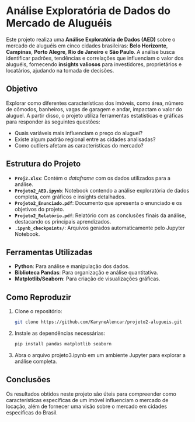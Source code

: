 # Análise Exploratória de Dados do Mercado de Aluguéis

Este projeto realiza uma **Análise Exploratória de Dados (AED)** sobre o mercado de aluguéis em cinco cidades brasileiras: **Belo Horizonte**, **Campinas**, **Porto Alegre**, **Rio de Janeiro** e **São Paulo**. A análise busca identificar padrões, tendências e correlações que influenciam o valor dos aluguéis, fornecendo **insights valiosos** para investidores, proprietários e locatários, ajudando na tomada de decisões.

## Objetivo

Explorar como diferentes características dos imóveis, como área, número de cômodos, banheiros, vagas de garagem e andar, impactam o valor do aluguel. A partir disso, o projeto utiliza ferramentas estatísticas e gráficas para responder às seguintes questões:
- Quais variáveis mais influenciam o preço do aluguel?
- Existe algum padrão regional entre as cidades analisadas?
- Como outliers afetam as características do mercado?

## Estrutura do Projeto

- **`Proj2.xlsx`**: Contém o _dataframe_ com os dados utilizados para a análise.
- **`Projeto2_AED.ipynb`**: Notebook contendo a análise exploratória de dados completa, com gráficos e insights detalhados.
- **`Projeto2_Enunciado.pdf`**: Documento que apresenta o enunciado e os objetivos do projeto.
- **`Projeto2_Relatório.pdf`**: Relatório com as conclusões finais da análise, destacando os principais aprendizados.
- **`.ipynb_checkpoints/`**: Arquivos gerados automaticamente pelo Jupyter Notebook.

## Ferramentas Utilizadas
   - **Python**: Para análise e manipulação dos dados.
   - **Biblioteca Pandas**: Para organização e análise quantitativa.
   - **Matplotlib/Seaborn**: Para criação de visualizações gráficas.

## Como Reproduzir

1. Clone o repositório:
   ```bash
   git clone https://github.com/KaryneAlencar/projeto2-alugueis.git
2. Instale as dependências necessárias:
   ```bash
   pip install pandas matplotlib seaborn
3. Abra o arquivo projeto3.ipynb em um ambiente Jupyter para explorar a análise completa.
   
## Conclusões
Os resultados obtidos neste projeto são úteis para compreender como características específicas de um imóvel influenciam o mercado de locação, além de fornecer uma visão sobre o mercado em cidades específicas do Brasil.
